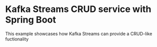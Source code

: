 # Kafka Streams CRUD service with Spring Boot

This example showcases how Kafka Streams can provide a CRUD-like fuctionality
